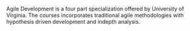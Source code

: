 Agile Development is a four part specialization offered by University of Virginia.
The courses incorporates traditional agile methodologies with hypothesis driven development and indepth analysis. 
